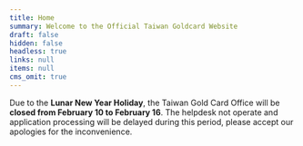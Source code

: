 ```yaml
---
title: Home
summary: Welcome to the Official Taiwan Goldcard Website
draft: false
hidden: false
headless: true
links: null
items: null
cms_omit: true
---
```

Due to the **Lunar New Year Holiday**, the Taiwan Gold Card Office will be **closed from February 10 to February 16**. The helpdesk not operate and application processing will be delayed during this period, please accept our apologies for the inconvenience.